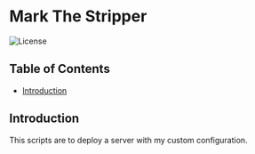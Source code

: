 # Mark The Stripper
![License](https://img.shields.io/badge/License-GPL3-blue.svg)

Table of Contents
----------------------------
* [Introduction](#introduction)

## Introduction

This scripts are to deploy a server with my custom configuration.

